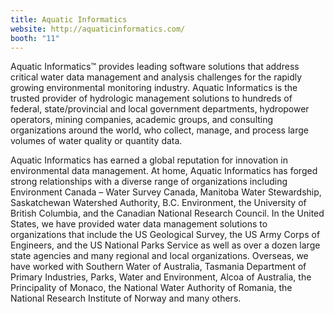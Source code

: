 ```yaml
---
title: Aquatic Informatics
website: http://aquaticinformatics.com/
booth: "11"
---
```


Aquatic Informatics™ provides leading software solutions that address critical water data management and analysis challenges for the rapidly growing environmental monitoring industry. Aquatic Informatics is the trusted provider of hydrologic management solutions to hundreds of federal, state/provincial and local government departments, hydropower operators, mining companies, academic groups, and consulting organizations around the world, who collect, manage, and process large volumes of water quality or quantity data.

Aquatic Informatics has earned a global reputation for innovation in environmental data management. At home, Aquatic Informatics has forged strong relationships with a diverse range of organizations including Environment Canada – Water Survey Canada, Manitoba Water Stewardship, Saskatchewan Watershed Authority, B.C. Environment, the University of British Columbia, and the Canadian National Research Council. In the United States, we have provided water data management solutions to organizations that include the US Geological Survey, the US Army Corps of Engineers, and the US National Parks Service as well as over a dozen large state agencies and many regional and local organizations. Overseas, we have worked with Southern Water of Australia, Tasmania Department of Primary Industries, Parks, Water and Environment, Alcoa of Australia, the Principality of Monaco, the National Water Authority of Romania, the National Research Institute of Norway and many others.
